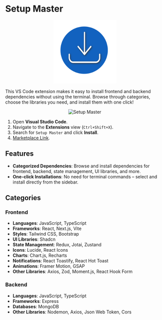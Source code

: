 # Setup Master

<!--![Setup Master](./assets/Setup-master-Icon.png) -->


<p align="center">
  <img src="./assets/Setup-master-Icon.png" alt="Setup Master" width="200" height="200" />
</p>

This VS Code extension makes it easy to install frontend and backend dependencies without using the terminal. Browse through categories, choose the libraries you need, and install them with one click!


<p align="center">
  <img src="https://github.com/user-attachments/assets/65e844ba-f920-4d17-bee6-ce8468b401c0" alt="Setup Master" width="500" />
</p>





<!-- ## Installation

![Installation GIF](path-to-installation-gif) -->



1. Open **Visual Studio Code**.
2. Navigate to the **Extensions** view (`Ctrl+Shift+X`).
3. Search for `Setup Master` and click **Install**.
4. [Marketplace Link](https://marketplace.visualstudio.com/items?itemName=SetupMaster.SetUp-Master).

## Features

- **Categorized Dependencies**: Browse and install dependencies for frontend, backend, state management, UI libraries, and more.
- **One-click Installations**: No need for terminal commands – select and install directly from the sidebar.

## Categories

### Frontend

- **Languages**: JavaScript, TypeScript
- **Frameworks**: React, Next.js, Vite
- **Styles**: Tailwind CSS, Bootstrap
- **UI Libraries**: Shadcn
- **State Management**: Redux, Jotai, Zustand
- **Icons**: Lucide, React Icons
- **Charts**: Chart.js, Recharts
- **Notifications**: React Toastify, React Hot Toast
- **Animations**: Framer Motion, GSAP
- **Other Libraries**: Axios, Zod, Moment.js, React Hook Form

### Backend

- **Languages**: JavaScript, TypeScript
- **Frameworks**: Express
- **Databases**: MongoDB
- **Other Libraries**: Nodemon, Axios, Json Web Token, Cors

